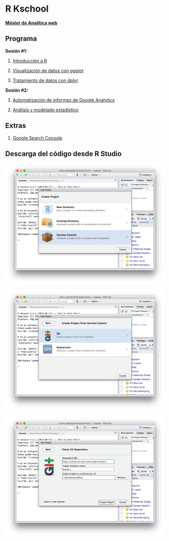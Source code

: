 # R Kschool

**[Máster de Analítica web](http://kschool.com/cursos/master-de-analitica-web-madrid/)**

## Programa

**Sesión #1:**

1. [Introducción a R](04-Intro-To-R)

2. [Visualización de datos con ggplot](03-Data-Viz)

3. [Tratamiento de datos con dplyr](05-Data-Wrangling)

**Sesión #2:**

1. [Automatización de informes de Google Analytics](07-Reporting)

2. [Análisis y modelado estadístico](01-Modeling-Google-Adwords-Campaigns)

## Extras

1. [Google Search Console](06-Google-Search-Console-API)


## Descarga del código desde R Studio

![](figures/git1.png)

![](figures/git2.png)

![](figures/git3.png)

